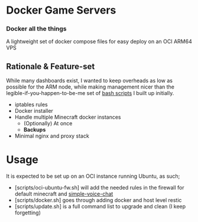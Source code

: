 # Docker Game Servers

### Docker all the things
A lightweight set of docker compose files for easy deploy on an OCI ARM64 VPS

## Rationale & Feature-set
While many dashboards exist, I wanted to keep overheads as low as possible for the ARM node, while making management nicer than the legible-if-you-happen-to-be-me set of [bash scripts](https://github.com/KenjiE20/minecraft-scripts) I built up initially.

* iptables rules
* Docker installer
* Handle multiple Minecraft docker instances
    * (Optionally) At once
    * **Backups**
* Minimal nginx and proxy stack

# Usage

It is expected to be set up on an OCI instance running Ubuntu, as such;
* [scripts/oci-ubuntu-fw.sh] will add the needed rules in the firewall for default minecraft and [simple-voice-chat](https://modrepo.de/minecraft/voicechat/wiki/server_setup)
* [scripts/docker.sh] goes through adding docker and host level restic
* [scripts/update.sh] is a full command list to upgrade and clean (I keep forgetting)